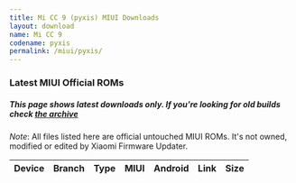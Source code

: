 ```yaml
---
title: Mi CC 9 (pyxis) MIUI Downloads
layout: download
name: Mi CC 9
codename: pyxis
permalink: /miui/pyxis/
---
```

### Latest MIUI Official ROMs
##### This page shows latest downloads only. If you're looking for old builds check [the archive](/archive/miui/pyxis/)
*Note*: All files listed here are official untouched MIUI ROMs. It's not owned, modified or edited by Xiaomi Firmware Updater.


<div class="table-responsive-md" id="table-wrapper">
<table id="miui" class="compact table table-striped table-hover table-sm">
    <thead class="thead-dark">
        <tr>
            <th>Device</th>
            <th>Branch</th>
            <th>Type</th>
            <th>MIUI</th>
            <th>Android</th>
            <th>Link</th>
            <th>Size</th>
        </tr>
    </thead>
    <script>loadMiuiDownloads('pyxis')</script>
</table>
</div>


